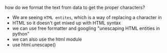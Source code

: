  how do we format the text from data to get the proper characters?
* We are seeing `HTML entites`, which is a way of replacing a character in
* HTML so it doesn't get mixed up with HTML syntax
* we can use free formatter and googling "unescaping HTML entities in python"
* we can also use the html module
* use html.unescape()